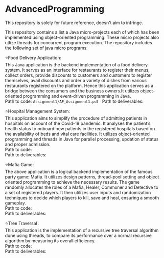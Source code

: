 # AdvancedProgramming
 
This repository is solely for future reference, doesn't aim to infringe. 
 
This repository contains a list a Java micro-projects each of which has been implemented using object-oriented programming. These micro projects also utlize threads for concurrent program execution. The repository includes the following set of java micro programs:

⭐️Food Delivery Application: </br>
This Java application is the backend implementation of a food delivery system. It serves as an interface for restaurants to register their menus, collect orders, provide discounts to customers and customers to register themselves, avail discounts and order a variety of dishes from various restaurants registered on the platform. Hence this application serves as a bridge between the consumers and the business owners.It utilizes object-oriented programming and event-driven programming in Java. </br>
Path to code: `Assignment1/AP_Assignment1.pdf `
Path to deliverables: </br>

⭐️Hospital Management System: </br>
This application aims to simplify the procedure of admitting patients in hospitals on account of the Covid-19 pandemic. It analyses the patient’s health status to onboard new patients in the registered hospitals based on the availability of beds and vital care facilities. It utilizes object-oriented programming and threads in Java for parallel processing, updation of status and proper admission. </br>
Path to code:  </br>
Path to deliverables: </br>

⭐️Mafia Game: </br>
The above application is a logical backend implementation of the famous party game: Mafia. It utilizes design patterns, thread-pool setting and object oriented programming to achieve the necessary results. The game randomly allocates the roles of a Mafia, Healer, Commoner and Detective to a set of registered players. It then utilizes user inputs and randomization techniques to decide which players to kill, save and heal, ensuring a smooth gameplay. </br>
Path to code:   </br>
Path to deliverables: </br>

⭐️Tree Traversal : </br>
This application is the implementation of a recursive tree traversal algorithm done using threads, to compare its performance over a normal recursive algorithm by measuring its overall efficiency. </br>
Path to code:   </br>
Path to deliverables: </br>
 
